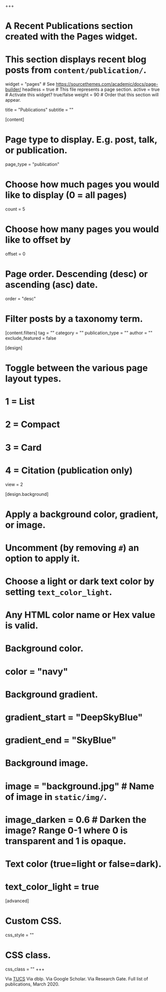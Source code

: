 +++
# A Recent Publications section created with the Pages widget.
# This section displays recent blog posts from `content/publication/`.

widget = "pages"  # See https://sourcethemes.com/academic/docs/page-builder/
headless = true  # This file represents a page section.
active = true  # Activate this widget? true/false
weight = 90  # Order that this section will appear.

title = "Publications"
subtitle = ""

[content]
  # Page type to display. E.g. post, talk, or publication.
  page_type = "publication"
  
  # Choose how much pages you would like to display (0 = all pages)
  count = 5
  
  # Choose how many pages you would like to offset by
  offset = 0

  # Page order. Descending (desc) or ascending (asc) date.
  order = "desc"

  # Filter posts by a taxonomy term.
  [content.filters]
    tag = ""
    category = ""
    publication_type = ""
    author = ""
    exclude_featured = false
  
[design]
  # Toggle between the various page layout types.
  #   1 = List
  #   2 = Compact
  #   3 = Card
  #   4 = Citation (publication only)
  view = 2
  
[design.background]
  # Apply a background color, gradient, or image.
  #   Uncomment (by removing `#`) an option to apply it.
  #   Choose a light or dark text color by setting `text_color_light`.
  #   Any HTML color name or Hex value is valid.
    
  # Background color.
  # color = "navy"
  
  # Background gradient.
  # gradient_start = "DeepSkyBlue"
  # gradient_end = "SkyBlue"
  
  # Background image.
  # image = "background.jpg"  # Name of image in `static/img/`.
  # image_darken = 0.6  # Darken the image? Range 0-1 where 0 is transparent and 1 is opaque.

  # Text color (true=light or false=dark).
  # text_color_light = true  
  
[advanced]
 # Custom CSS. 
 css_style = ""
 
 # CSS class.
 css_class = ""
+++

Via [TUCS](http://tucs.fi/publications/search/?dep=any&ru=any&pubtype=any&selector0=author&search0=Petre%2C+Luigia&selector1=author&search1=&selector2=year&search2=&selector3=title&search3=&selector4=abstract&search4=&order=type&submit=SEARCH)
Via dblp. Via Google Scholar. Via Research Gate.
Full list of publications, March 2020.
